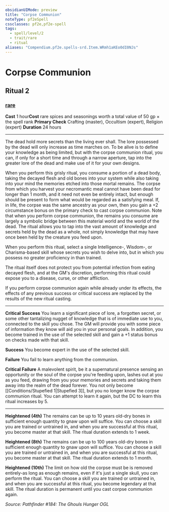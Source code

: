 ```yaml
---
obsidianUIMode: preview
title: "Corpse Communion"
noteType: pf2eSpell
cssclasses: pf2e,pf2e-spell
tags:
  - spell/level/2
  - trait/rare
  - ritual
aliases: "Compendium.pf2e.spells-srd.Item.WRmh1aKEo0dI0NJs" 
---
```

# Corpse Communion   
## Ritual 2
### [rare](rare "Rare Rarity Trait")

**Cast** 1 hour**Cost** rare spices and seasonings worth a total value of 50 gp × the spell rank
**Primary Check** Crafting (master), Occultism (expert), Religion (expert)
**Duration** 24 hours
* * * 
The dead hold more secrets than the living ever shall. The lore possessed by the dead will only increase as time marches on. To be alive is to define your knowledge as being limited, but with the corpse communion ritual, you can, if only for a short time and through a narrow aperture, tap into the greater lore of the dead and make use of it for your own designs.

When you perform this grisly ritual, you consume a portion of a dead body, taking the decayed flesh and old bones into your system while also taking into your mind the memories etched into those mortal remains. The corpse from which you harvest your necromantic meal cannot have been dead for longer than 1 month, and it need not even be entirely intact, but enough should be present to form what would be regarded as a satisfying meal. If, in life, the corpse was the same ancestry as your own, then you gain a +2 circumstance bonus on the primary check to cast corpse communion. Note that when you perform corpse communion, the remains you consume are largely a symbolic bridge between this material world and the world of the dead. The ritual allows you to tap into the vast amount of knowledge and secrets held by the dead as a whole, not simply knowledge that may have once been held by the creature you feed upon.

When you perform this ritual, select a single Intelligence-, Wisdom-, or Charisma-based skill whose secrets you wish to delve into, but in which you possess no greater proficiency in than trained.

The ritual itself does not protect you from potential infection from eating decayed flesh, and at the GM's discretion, performing this ritual could expose you to a disease, curse, or other affliction.

If you perform corpse communion again while already under its effects, the effects of any previous success or critical success are replaced by the results of the new ritual casting.

* * *

**Critical Success** You learn a significant piece of lore, a forgotten secret, or some other tantalizing nugget of knowledge that is of immediate use to you, connected to the skill you chose. The GM will provide you with some piece of information they know will aid you in your personal goals. In addition, you become trained in the use of the selected skill and gain a +1 status bonus on checks made with that skill.

**Success** You become expert in the use of the selected skill.

**Failure** You fail to learn anything from the communion.

**Critical Failure** A malevolent spirit, be it a supernatural presence sensing an opportunity or the soul of the corpse you're feeding upon, lashes out at you as you feed, drawing from you your memories and secrets and taking them away into the realm of the dead forever. You not only become [[Conditions/Stupefied 1|Stupefied 3]], but you no longer know the corpse communion ritual. You can attempt to learn it again, but the DC to learn this ritual increases by 5.

* * *

**Heightened (4th)** The remains can be up to 10 years old-dry bones in sufficient enough quantity to gnaw upon will suffice. You can choose a skill you are trained or untrained in, and when you are successful at this ritual, you become master at that skill. The ritual duration extends to 1 week.

**Heightened (8th)** The remains can be up to 100 years old-dry bones in sufficient enough quantity to gnaw upon will suffice. You can choose a skill you are trained or untrained in, and when you are successful at this ritual, you become master at that skill. The ritual duration extends to 1 month.

**Heightened (10th)** The limit on how old the corpse must be is removed entirely-as long as enough remains, even if it's just a single skull, you can perform the ritual. You can choose a skill you are trained or untrained in, and when you are successful at this ritual, you become legendary at that skill. The ritual duration is permanent until you cast corpse communion again.

*Source: Pathfinder #184: The Ghouls Hunger*
*OGL*